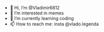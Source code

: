 - 👋 Hi, I’m @Vladimir6812
- 👀 I’m interested in memes
- 🌱 I’m currently learning coding
- 📫 How to reach me: insta @vlado.legenda
